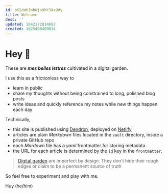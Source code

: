 ```yaml
---
id: bK2oWh3nbKjoUhY34x9dy
title: Welcome
desc: ''
updated: 1642172814082
created: 1625408489834
---
```

# Hey 👋

These are ***mes belles lettres*** cultivated in a digital garden. 

I use this as a frictionless way to 
- learn in public
- share my thoughts without being constrained to long, polished blog posts
- write ideas and quickly reference my notes while new things happen each day

Technically, 
- this site is published using [Dendron](https://www.dendron.so/), deployed on [Netlify](https://www.netlify.com/)
- articles are plain *Markdown* files located in the `vault` directory, inside a private GitHub repo
- each *Mardown* file has a *yaml* frontmatter for storing metadata. 
- the URL for each article is determined by the `id` key in the `frontmatter`.

> [Digital garden](https://maggieappleton.com/garden-history) are imperfect by design. They don't hide their rough edges or claim to be a permanent source of truth 

So feel free to experiment and play with me.

Huy (he/him)
